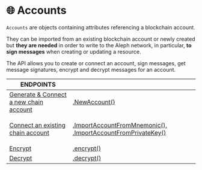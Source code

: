 # 🌐 Accounts

`Accounts` are objects containing attributes referencing a blockchain account.&#x20;

They can be imported from an existing blockchain account or newly created but **they are needed** in order to write to the Aleph network, in particular, **to sign messages** when creating or updating a resource.

The API allows you to create or connect an account, sign messages, get message signatures, encrypt and decrypt messages for an account.

| ENDPOINTS                                                |                                                                                                         |
| -------------------------------------------------------- | ------------------------------------------------------------------------------------------------------- |
| [Generate & Connect a new chain account](new-account.md) | [.NewAccount()](new-account.md)                                                                         |
| [Connect an existing chain account](import-account.md)   | <p><a href="import-account.md">.ImportAccountFromMnemonic(), .ImportAccountFromPrivateKey()</a><br></p> |
| [Encrypt](encrypt.md)                                    | [.encrypt()](encrypt.md)                                                                                |
| [Decrypt](decrypt.md)                                    | [.decrypt()](decrypt.md)                                                                                |

